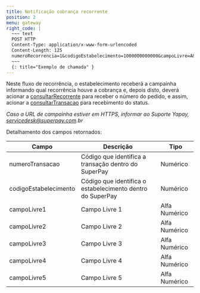 ```yaml
---
title: Notificação cobrança recorrente
position: 2
menu: gateway
right_code: |
  ~~~ text
  POST HTTP
  Content-Type: application/x-www-form-urlencoded
  Content-Length: 125
  numeroRecorrencia=1&codigoEstabelecimento=1000000000000&campoLivre=A&campoLivre2=B&campoLivre3=C&campoLivre4=D&campoLivre5=E
  ~~~
  {: title="Exemplo de chamada" }
---
```


Neste fluxo de recorrência, o estabelecimento receberá a campainha informando qual recorrência houve a cobrança e, depois disto, deverá acionar a <a href="/gateway/consultas/#consulta-recorrente" target="_blank" class="linkPadraoVerde">consultarRecorrente</a> para receber o número do pedido, e assim, acionar a <a href="/gateway/consultas/#consultando-uma-transacao" target="_blank" class="linkPadraoVerde">consultarTransacao</a> para recebimento do status.

_Caso a URL de campainha estiver em HTTPS, informar ao Suporte Yapay, servicedesk@superpay.com.br_

Detalhamento dos campos retornados:

| Campo                 | Descrição                                                  | Tipo          |
|-----------------------|------------------------------------------------------------|---------------|
| numeroTransacao       | Código que identifica a transação dentro do SuperPay       | Numérico      |
| codigoEstabelecimento | Código que identifica o estabelecimento dentro do SuperPay | Numérico      |
| campoLivre1           | Campo Livre 1                                              | Alfa Numérico |
| campoLivre2           | Campo Livre 2                                              | Alfa Numérico |
| campoLivre3           | Campo Livre 3                                              | Alfa Numérico |
| campoLivre4           | Campo Livre 4                                              | Alfa Numérico |
| campoLivre5           | Campo Livre 5                                              | Alfa Numérico |
